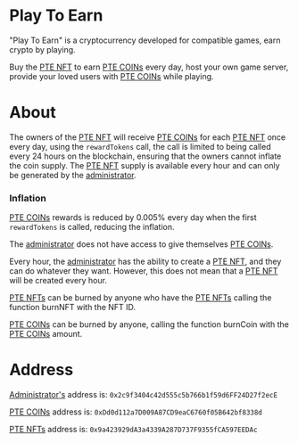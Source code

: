 # Play To Earn
"Play To Earn" is a cryptocurrency developed for compatible games, earn crypto by playing.

Buy the [PTE NFT](https://polygonscan.com/token/0x9a423929dA3a4339A287D737F9355fCA597EEDAc) to earn [PTE COINs](https://polygonscan.com/token/0xb88643dA0Bf6d5D7aB15B2Ec074dB38f6285F72A) every day, host your own game server, provide your loved users with [PTE COINs](https://polygonscan.com/token/0xb88643dA0Bf6d5D7aB15B2Ec074dB38f6285F72A) while playing.

# About  
The owners of the [PTE NFT](https://polygonscan.com/token/0x9a423929dA3a4339A287D737F9355fCA597EEDAc) will receive [PTE COINs](https://polygonscan.com/token/0xb88643dA0Bf6d5D7aB15B2Ec074dB38f6285F72A) for each [PTE NFT](https://polygonscan.com/token/0x9a423929dA3a4339A287D737F9355fCA597EEDAc) once every day, using the ``rewardTokens`` call, the call is limited to being called every 24 hours on the blockchain, ensuring that the owners cannot inflate the coin supply. The [PTE NFT](https://polygonscan.com/token/0x9a423929dA3a4339A287D737F9355fCA597EEDAc) supply is available every hour and can only be generated by the [administrator](0x2c9f3404c42d555c5b766b1f59d6FF24D27f2ecE).

### Inflation

[PTE COINs](https://polygonscan.com/token/0xb88643dA0Bf6d5D7aB15B2Ec074dB38f6285F72A) rewards is reduced by 0.005% every day when the first ``rewardTokens`` is called, reducing the inflation.

The [administrator](0x2c9f3404c42d555c5b766b1f59d6FF24D27f2ecE) does not have access to give themselves [PTE COINs](https://polygonscan.com/token/0xb88643dA0Bf6d5D7aB15B2Ec074dB38f6285F72A).

Every hour, the [administrator](0x2c9f3404c42d555c5b766b1f59d6FF24D27f2ecE) has the ability to create a [PTE NFT](https://polygonscan.com/token/0x9a423929dA3a4339A287D737F9355fCA597EEDAc), and they can do whatever they want. However, this does not mean that a [PTE NFT](https://polygonscan.com/token/0x9a423929dA3a4339A287D737F9355fCA597EEDAc) will be created every hour.

[PTE NFTs](https://polygonscan.com/token/0x9a423929dA3a4339A287D737F9355fCA597EEDAc) can be burned by anyone who have the [PTE NFTs](https://polygonscan.com/token/0x9a423929dA3a4339A287D737F9355fCA597EEDAc) calling the function burnNFT with the NFT ID.

[PTE COINs](https://polygonscan.com/token/0xDd0d112a7D009A87CD9eaC6760f05B642bf8338d) can be burned by anyone, calling the function burnCoin with the [PTE COINs](https://polygonscan.com/token/0xDd0d112a7D009A87CD9eaC6760f05B642bf8338d) amount.

# Address

[Administrator's](0x2c9f3404c42d555c5b766b1f59d6FF24D27f2ecE) address is: ``0x2c9f3404c42d555c5b766b1f59d6FF24D27f2ecE``

[PTE COINs](https://polygonscan.com/token/0xDd0d112a7D009A87CD9eaC6760f05B642bf8338d) address is: ``0xDd0d112a7D009A87CD9eaC6760f05B642bf8338d``

[PTE NFTs](https://polygonscan.com/token/0x9a423929dA3a4339A287D737F9355fCA597EEDAc) address is: ``0x9a423929dA3a4339A287D737F9355fCA597EEDAc``
